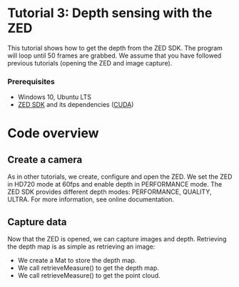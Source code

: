 # Tutorial 3: Depth sensing with the ZED

This tutorial shows how to get the depth from the ZED SDK. The program will loop until 50 frames are grabbed.
We assume that you have followed previous tutorials (opening the ZED and image capture).

### Prerequisites

- Windows 10, Ubuntu LTS
- [ZED SDK](https://www.stereolabs.com/developers/) and its dependencies ([CUDA](https://developer.nvidia.com/cuda-downloads))

# Code overview

## Create a camera

As in other tutorials, we create, configure and open the ZED.
We set the ZED in HD720 mode at 60fps and enable depth in PERFORMANCE mode. The ZED SDK provides different depth modes: PERFORMANCE, QUALITY, ULTRA. For more information, see online documentation.

## Capture data

Now that the ZED is opened, we can capture images and depth. Retrieving the depth map is as simple as retrieving an image:
* We create a Mat to store the depth map.
* We call retrieveMeasure() to get the depth map.
* We call retrieveMeasure() to get the point cloud.
